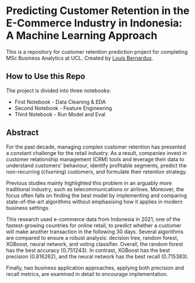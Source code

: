 Predicting Customer Retention in the E-Commerce Industry in Indonesia: A Machine Learning Approach
===================================

This is a repository for customer retention prediction project for completing MSc Business Analytics at UCL. Created by [Louis Bernardus](https://github.com/louisbernardus).

## How to Use this Repo
The project is divided into three notebooks:
* First Notebook - Data Cleaning & EDA
* Second Notebook - Feature Engineering
* Third Notebook - Run Model and Eval

## Abstract
For the past decade, managing complex customer retention has presented a constant challenge for the retail industry. As a result, companies invest in customer relationship management (CRM) tools and leverage their data to understand customers' behaviour, identify profitable segments, predict the non-recurring (churning) customers, and formulate their retention strategy.

Previous studies mainly highlighted this problem in an arguably more traditional industry, such as telecommunications or airlines. Moreover, the focus often falls on finding the best model by implementing and comparing state-of-the-art algorithms without emphasising how it applies in modern business settings.

This research used e-commerce data from Indonesia in 2021, one of the fastest-growing countries for online retail, to predict whether a customer will make another transaction in the following 30 days. Several algorithms are compared to ensure a robust analysis: decision tree, random forest, XGBoost, neural network, and voting classifier. Overall, the random forest has the best accuracy (0.751243). In contrast, XGBoost has the best precision (0.816262), and the neural network has the best recall (0.715383).

Finally, two business application approaches, applying both precision and recall metrics, are examined in detail to encourage implementation.